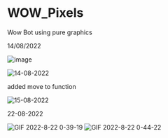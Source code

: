 # WOW_Pixels
Wow Bot using pure graphics

14/08/2022

![image](https://user-images.githubusercontent.com/54026897/184495675-59d87396-b670-4eec-8d0d-c720f9703374.png)

![14-08-2022](https://user-images.githubusercontent.com/54026897/184523785-88fdea18-a556-4548-b3b4-9503ce4c8825.gif)

added move to function

![15-08-2022](https://user-images.githubusercontent.com/54026897/184644537-3b374e76-0c2b-43b0-9ce5-9078f60795e3.gif)

22-08-2022

![GIF 2022-8-22 0-39-19](https://user-images.githubusercontent.com/54026897/185791373-6d380a70-ec44-4532-b80e-b15e79abe791.gif)
![GIF 2022-8-22 0-44-22](https://user-images.githubusercontent.com/54026897/185791570-eeff15d5-c782-4878-bb52-6608aabde85e.gif)
